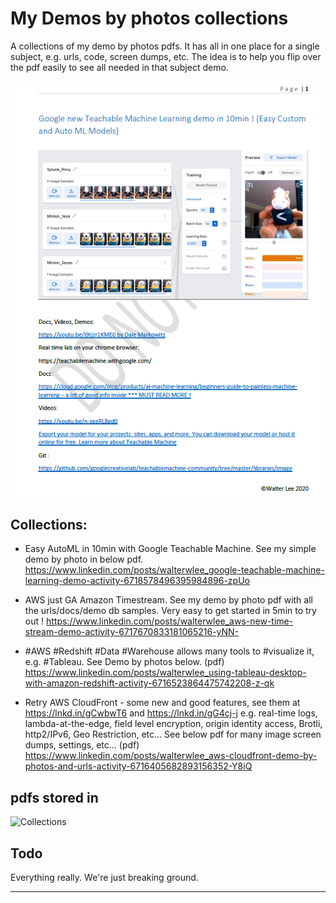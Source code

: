 # My Demos by photos collections

A collections of my demo by photos pdfs. It has all in one place for a single subject, e.g. urls, code, screen dumps, etc. The idea is to help you flip over the pdf easily to see all needed in that subject demo.

![Google Teachable AutoML demo](/site/collections/Google_Teachable_ML_demo_1st_page.png)

## Collections:

* Easy AutoML in 10min with Google Teachable Machine. See my simple demo by photo in below pdf.
https://www.linkedin.com/posts/walterwlee_google-teachable-machine-learning-demo-activity-6718578496395984896-zpUo

* AWS just GA Amazon Timestream. See my demo by photo pdf with all the urls/docs/demo db samples. Very easy to get started in 5min to try out !
https://www.linkedin.com/posts/walterwlee_aws-new-time-stream-demo-activity-6717670833181065216-yNN-

* #AWS #Redshift #Data #Warehouse allows many tools to #visualize it, e.g. #Tableau. See Demo by photos below. (pdf)
https://www.linkedin.com/posts/walterwlee_using-tableau-desktop-with-amazon-redshift-activity-6716523864475742208-z-qk

* Retry AWS CloudFront - some new and good features, see them at https://lnkd.in/gCwbwT6 and https://lnkd.in/gG4cj-j e.g. real-time logs, lambda-at-the-edge, field level encryption, origin identity access, Brotli, http2/IPv6, Geo Restriction, etc... See below pdf for many image screen dumps, settings, etc... (pdf)
https://www.linkedin.com/posts/walterwlee_aws-cloudfront-demo-by-photos-and-urls-activity-6716405682893156352-Y8iQ

## pdfs stored in 
![Collections](/site/collections/)

## Todo

Everything really. We're just breaking ground.






---


